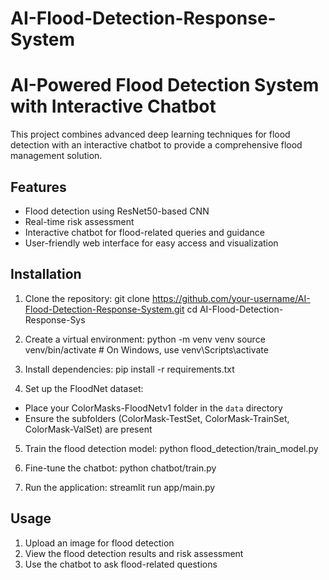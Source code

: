 # AI-Flood-Detection-Response-System
# AI-Powered Flood Detection System with Interactive Chatbot

This project combines advanced deep learning techniques for flood detection with an interactive chatbot to provide a comprehensive flood management solution.

## Features

- Flood detection using ResNet50-based CNN
- Real-time risk assessment
- Interactive chatbot for flood-related queries and guidance
- User-friendly web interface for easy access and visualization

## Installation

1. Clone the repository:
git clone https://github.com/your-username/AI-Flood-Detection-Response-System.git
cd AI-Flood-Detection-Response-Sys 


2. Create a virtual environment: 
python -m venv venv
source venv/bin/activate # On Windows, use venv\Scripts\activate


4. Install dependencies:
pip install -r requirements.txt


5. Set up the FloodNet dataset:
- Place your ColorMasks-FloodNetv1 folder in the `data` directory
- Ensure the subfolders (ColorMask-TestSet, ColorMask-TrainSet, ColorMask-ValSet) are present

5. Train the flood detection model:
python flood_detection/train_model.py


6. Fine-tune the chatbot:
python chatbot/train.py


7. Run the application:
streamlit run app/main.py




## Usage

1. Upload an image for flood detection
2. View the flood detection results and risk assessment
3. Use the chatbot to ask flood-related questions

